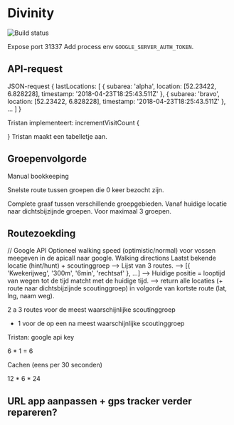 # Divinity
![Build status](https://github.com/ScoutingIJsselgroep/Divinity/actions/workflows/master.yml/badge.svg)

Expose port 31337
Add process env `GOOGLE_SERVER_AUTH_TOKEN`.

## API-request
JSON-request
{
	lastLocations: [
	{
	subarea: 'alpha',
	location: [52.23422, 6.828228],
	timestamp: '2018-04-23T18:25:43.511Z'
	},
	{
	subarea: 'bravo',
	location: [52.23422, 6.828228],
	timestamp: '2018-04-23T18:25:43.511Z'
	},
	...
	]
}

Tristan implementeert:
incrementVisitCount {

}
Tristan maakt een tabelletje aan.


## Groepenvolgorde
Manual bookkeeping

Snelste route tussen groepen die 0 keer bezocht zijn.

Complete graaf tussen verschillende groepgebieden.
Vanaf huidige locatie naar dichtsbijzijnde groepen.
Voor maximaal 3 groepen.

## Routezoekding
// Google API
Optioneel walking speed (optimistic/normal) voor vossen meegeven in de apicall naar google.
Walking directions
Laatst bekende locatie (hint/hunt) + scoutinggroep
--> Lijst van 3 routes.
--> [{
	'Kwekerijweg',
	'300m',
	'6min',
	'rechtsaf'
}, ...]
--> Huidige positie = looptijd van wegen tot de tijd matcht met de huidige tijd.
-->  return alle locaties (+ route naar dichtsbijzijnde scoutinggroep) in volgorde van kortste route (lat, lng, naam weg).

2 a 3 routes voor de meest waarschijnlijke scoutinggroep
+ 1 voor de op een na meest waarschijnlijke scoutinggroep

Tristan: google api key

6 * 1 = 6

Cachen (eens per 30 seconden)

12 * 6 * 24
## URL app aanpassen + gps tracker verder repareren?


##
